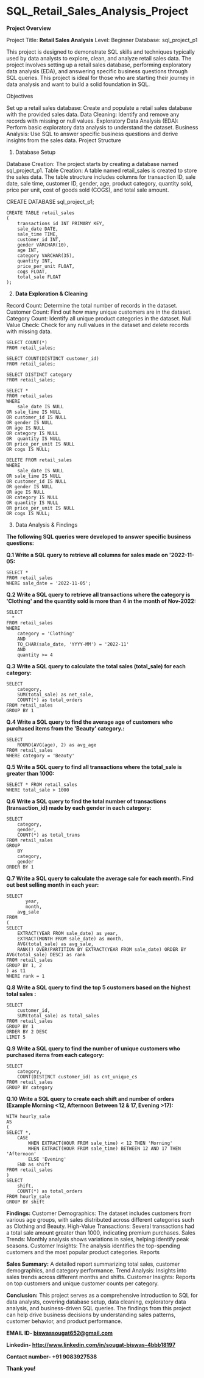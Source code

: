 # SQL_Retail_Sales_Analysis_Project

**Project Overview**

Project Title: **Retail Sales Analysis**
Level: Beginner
Database: sql_project_p1

This project is designed to demonstrate SQL skills and techniques typically used by data analysts to explore, clean, and analyze retail sales data. The project involves setting up a retail sales database, performing exploratory data analysis (EDA), and answering specific business questions through SQL queries. This project is ideal for those who are starting their journey in data analysis and want to build a solid foundation in SQL.

Objectives

Set up a retail sales database: Create and populate a retail sales database with the provided sales data.
Data Cleaning: Identify and remove any records with missing or null values.
Exploratory Data Analysis (EDA): Perform basic exploratory data analysis to understand the dataset.
Business Analysis: Use SQL to answer specific business questions and derive insights from the sales data.
Project Structure

1. Database Setup

Database Creation: The project starts by creating a database named sql_project_p1.
Table Creation: A table named retail_sales is created to store the sales data. The table structure includes columns for transaction ID, sale date, sale time, customer ID, gender, age, product category, quantity sold, price per unit, cost of goods sold (COGS), and total sale amount.

CREATE DATABASE sql_project_p1;
```
CREATE TABLE retail_sales
(
    transactions_id INT PRIMARY KEY,
    sale_date DATE,	
    sale_time TIME,
    customer_id INT,	
    gender VARCHAR(10),
    age INT,
    category VARCHAR(35),
    quantity INT,
    price_per_unit FLOAT,	
    cogs FLOAT,
    total_sale FLOAT
);
```
2. **Data Exploration & Cleaning**

Record Count: Determine the total number of records in the dataset.
Customer Count: Find out how many unique customers are in the dataset.
Category Count: Identify all unique product categories in the dataset.
Null Value Check: Check for any null values in the dataset and delete records with missing data.

```
SELECT COUNT(*)
FROM retail_sales;
```
```
SELECT COUNT(DISTINCT customer_id)
FROM retail_sales;
```
```
SELECT DISTINCT category
FROM retail_sales;
```
```
SELECT *
FROM retail_sales
WHERE 
    sale_date IS NULL
OR sale_time IS NULL
OR customer_id IS NULL
OR gender IS NULL
OR age IS NULL
OR category IS NULL
OR  quantity IS NULL
OR price_per_unit IS NULL
OR cogs IS NULL;
```
```
DELETE FROM retail_sales
WHERE 
    sale_date IS NULL
OR sale_time IS NULL
OR customer_id IS NULL
OR gender IS NULL
OR age IS NULL
OR category IS NULL
OR quantity IS NULL
OR price_per_unit IS NULL
OR cogs IS NULL;
```

3. Data Analysis & Findings

**The following SQL queries were developed to answer specific business questions:**

**Q.1 Write a SQL query to retrieve all columns for sales made on '2022-11-05:**
```
SELECT *
FROM retail_sales
WHERE sale_date = '2022-11-05';
```

**Q.2 Write a SQL query to retrieve all transactions where the category is 'Clothing' and the quantity sold is more than 4 in the month of Nov-2022:**
```
SELECT 
  *
FROM retail_sales
WHERE 
    category = 'Clothing'
    AND 
    TO_CHAR(sale_date, 'YYYY-MM') = '2022-11'
    AND
    quantity >= 4
```

**Q.3 Write a SQL query to calculate the total sales (total_sale) for each category:**
```
SELECT 
    category,
    SUM(total_sale) as net_sale,
    COUNT(*) as total_orders
FROM retail_sales
GROUP BY 1
```

**Q.4 Write a SQL query to find the average age of customers who purchased items from the 'Beauty' category.:**
```
SELECT
    ROUND(AVG(age), 2) as avg_age
FROM retail_sales
WHERE category = 'Beauty'
```

**Q.5 Write a SQL query to find all transactions where the total_sale is greater than 1000:**
```
SELECT * FROM retail_sales
WHERE total_sale > 1000
```

**Q.6 Write a SQL query to find the total number of transactions (transaction_id) made by each gender in each category:**
```
SELECT 
    category,
    gender,
    COUNT(*) as total_trans
FROM retail_sales
GROUP 
    BY 
    category,
    gender
ORDER BY 1
```

**Q.7 Write a SQL query to calculate the average sale for each month. Find out best selling month in each year:**
```
SELECT 
       year,
       month,
    avg_sale
FROM 
(    
SELECT 
    EXTRACT(YEAR FROM sale_date) as year,
    EXTRACT(MONTH FROM sale_date) as month,
    AVG(total_sale) as avg_sale,
    RANK() OVER(PARTITION BY EXTRACT(YEAR FROM sale_date) ORDER BY AVG(total_sale) DESC) as rank
FROM retail_sales
GROUP BY 1, 2
) as t1
WHERE rank = 1
```

**Q.8 Write a SQL query to find the top 5 customers based on the highest total sales :**
```
SELECT 
    customer_id,
    SUM(total_sale) as total_sales
FROM retail_sales
GROUP BY 1
ORDER BY 2 DESC
LIMIT 5
```

**Q.9 Write a SQL query to find the number of unique customers who purchased items from each category:**
```
SELECT 
    category,    
    COUNT(DISTINCT customer_id) as cnt_unique_cs
FROM retail_sales
GROUP BY category
```

**Q.10 Write a SQL query to create each shift and number of orders (Example Morning <12, Afternoon Between 12 & 17, Evening >17):**
```
WITH hourly_sale
AS
(
SELECT *,
    CASE
        WHEN EXTRACT(HOUR FROM sale_time) < 12 THEN 'Morning'
        WHEN EXTRACT(HOUR FROM sale_time) BETWEEN 12 AND 17 THEN 'Afternoon'
        ELSE 'Evening'
    END as shift
FROM retail_sales
)
SELECT 
    shift,
    COUNT(*) as total_orders    
FROM hourly_sale
GROUP BY shift
```

**Findings:**
Customer Demographics: The dataset includes customers from various age groups, with sales distributed across different categories such as Clothing and Beauty.
High-Value Transactions: Several transactions had a total sale amount greater than 1000, indicating premium purchases.
Sales Trends: Monthly analysis shows variations in sales, helping identify peak seasons.
Customer Insights: The analysis identifies the top-spending customers and the most popular product categories.
Reports

**Sales Summary:**
A detailed report summarizing total sales, customer demographics, and category performance.
Trend Analysis: Insights into sales trends across different months and shifts.
Customer Insights: Reports on top customers and unique customer counts per category.

**Conclusion:**
This project serves as a comprehensive introduction to SQL for data analysts, covering database setup, data cleaning, exploratory data analysis, and business-driven SQL queries. The findings from this project can help drive business decisions by understanding sales patterns, customer behavior, and product performance.

**EMAIL ID- biswassougat652@gmail.com**

**Linkedin- http://www.linkedin.com/in/sougat-biswas-4bbb18197**

**Contact number- +91 9083927538**


**Thank you!**






